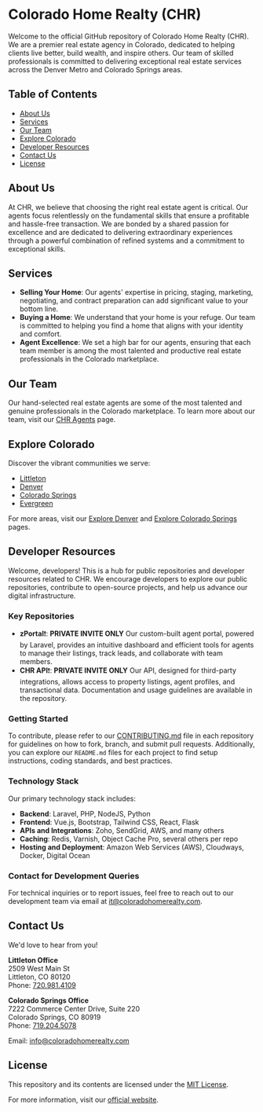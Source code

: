 # Colorado Home Realty (CHR)

Welcome to the official GitHub repository of Colorado Home Realty (CHR). We are a premier real estate agency in Colorado, dedicated to helping clients live better, build wealth, and inspire others. Our team of skilled professionals is committed to delivering exceptional real estate services across the Denver Metro and Colorado Springs areas.

## Table of Contents

- [About Us](#about-us)
- [Services](#services)
- [Our Team](#our-team)
- [Explore Colorado](#explore-colorado)
- [Developer Resources](#developer-resources)
- [Contact Us](#contact-us)
- [License](#license)

## About Us

At CHR, we believe that choosing the right real estate agent is critical. Our agents focus relentlessly on the fundamental skills that ensure a profitable and hassle-free transaction. We are bonded by a shared passion for excellence and are dedicated to delivering extraordinary experiences through a powerful combination of refined systems and a commitment to exceptional skills.

## Services

- **Selling Your Home**: Our agents' expertise in pricing, staging, marketing, negotiating, and contract preparation can add significant value to your bottom line.
- **Buying a Home**: We understand that your home is your refuge. Our team is committed to helping you find a home that aligns with your identity and comfort.
- **Agent Excellence**: We set a high bar for our agents, ensuring that each team member is among the most talented and productive real estate professionals in the Colorado marketplace.

## Our Team

Our hand-selected real estate agents are some of the most talented and genuine professionals in the Colorado marketplace. To learn more about our team, visit our [CHR Agents](https://coloradohomerealty.com/chr-agents) page.

## Explore Colorado

Discover the vibrant communities we serve:

- [Littleton](https://coloradohomerealty.com/explore/littleton)
- [Denver](https://coloradohomerealty.com/explore/denver)
- [Colorado Springs](https://coloradohomerealty.com/explore/colorado-springs)
- [Evergreen](https://coloradohomerealty.com/explore/evergreen)

For more areas, visit our [Explore Denver](https://coloradohomerealty.com/explore-denver) and [Explore Colorado Springs](https://coloradohomerealty.com/explore-colorado-springs) pages.

## Developer Resources

Welcome, developers! This is a hub for public repositories and developer resources related to CHR. We encourage developers to explore our public repositories, contribute to open-source projects, and help us advance our digital infrastructure.

### Key Repositories
- **zPortal**❗: **PRIVATE INVITE ONLY** Our custom-built agent portal, powered by Laravel, provides an intuitive dashboard and efficient tools for agents to manage their listings, track leads, and collaborate with team members.
- **CHR API**❗: **PRIVATE INVITE ONLY** Our API, designed for third-party integrations, allows access to property listings, agent profiles, and transactional data. Documentation and usage guidelines are available in the repository.

### Getting Started
To contribute, please refer to our [CONTRIBUTING.md](CONTRIBUTING.md) file in each repository for guidelines on how to fork, branch, and submit pull requests. Additionally, you can explore our `README.md` files for each project to find setup instructions, coding standards, and best practices.

### Technology Stack
Our primary technology stack includes:
- **Backend**: Laravel, PHP, NodeJS, Python
- **Frontend**: Vue.js, Bootstrap, Tailwind CSS, React, Flask
- **APIs and Integrations**: Zoho, SendGrid, AWS, and many others
- **Caching**: Redis, Varnish, Object Cache Pro, several others per repo
- **Hosting and Deployment**: Amazon Web Services (AWS), Cloudways, Docker, Digital Ocean

### Contact for Development Queries
For technical inquiries or to report issues, feel free to reach out to our development team via email at [it@coloradohomerealty.com](mailto:it@coloradohomerealty.com).

## Contact Us

We'd love to hear from you!

**Littleton Office**  
2509 West Main St  
Littleton, CO 80120  
Phone: [720.981.4109](tel:720.981.4109)

**Colorado Springs Office**  
7222 Commerce Center Drive, Suite 220  
Colorado Springs, CO 80919  
Phone: [719.204.5078](tel:719.204.5078)

Email: [info@coloradohomerealty.com](mailto:info@coloradohomerealty.com)

## License

This repository and its contents are licensed under the [MIT License](LICENSE).

For more information, visit our [official website](https://coloradohomerealty.com).

